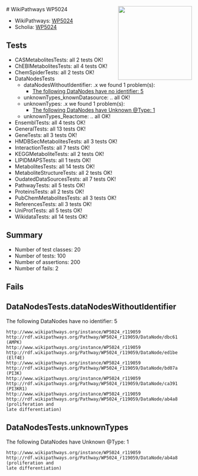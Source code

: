 <img style="float: right; width: 200px" src="https://upload.wikimedia.org/wikipedia/commons/thumb/8/83/Wplogo_with_text_500.png/640px-Wplogo_with_text_500.png" />
# WikiPathways WP5024

* WikiPathways: [WP5024](https://identifiers.org/wikipathways:WP5024)
* Scholia: [WP5024](https://scholia.toolforge.org/wikipathways/WP5024)
## Tests
* CASMetabolitesTests: all 2 tests OK!
* ChEBIMetabolitesTests: all 4 tests OK!
* ChemSpiderTests: all 2 tests OK!
* DataNodesTests
    * dataNodesWithoutIdentifier: .x we found 1 problem(s):
        * [The following DataNodes have no identifier: 5](#d2d32fa4)
    * unknownTypes_knownDatasource: .. all OK!
    * unknownTypes: .x we found 1 problem(s):
        * [The following DataNodes have Unknown @Type: 1](#839973df)
    * unknownTypes_Reactome: .. all OK!
* EnsemblTests: all 4 tests OK!
* GeneralTests: all 13 tests OK!
* GeneTests: all 3 tests OK!
* HMDBSecMetabolitesTests: all 3 tests OK!
* InteractionTests: all 7 tests OK!
* KEGGMetaboliteTests: all 2 tests OK!
* LIPIDMAPSTests: all 1 tests OK!
* MetabolitesTests: all 14 tests OK!
* MetaboliteStructureTests: all 2 tests OK!
* OudatedDataSourcesTests: all 7 tests OK!
* PathwayTests: all 5 tests OK!
* ProteinsTests: all 2 tests OK!
* PubChemMetabolitesTests: all 3 tests OK!
* ReferencesTests: all 3 tests OK!
* UniProtTests: all 5 tests OK!
* WikidataTests: all 14 tests OK!


## Summary

* Number of test classes: 20
* Number of tests: 100
* Number of assertions: 200
* Number of fails: 2

## Fails

<a name="d2d32fa4" />

## DataNodesTests.dataNodesWithoutIdentifier

The following DataNodes have no identifier: 5
```
http://www.wikipathways.org/instance/WP5024_r119059 http://rdf.wikipathways.org/Pathway/WP5024_r119059/DataNode/dbc61 (AMPK)
http://www.wikipathways.org/instance/WP5024_r119059 http://rdf.wikipathways.org/Pathway/WP5024_r119059/DataNode/ed1be (Elf4E)
http://www.wikipathways.org/instance/WP5024_r119059 http://rdf.wikipathways.org/Pathway/WP5024_r119059/DataNode/bd07a (PI3K)
http://www.wikipathways.org/instance/WP5024_r119059 http://rdf.wikipathways.org/Pathway/WP5024_r119059/DataNode/ca391 (PI3KR1)
http://www.wikipathways.org/instance/WP5024_r119059 http://rdf.wikipathways.org/Pathway/WP5024_r119059/DataNode/ab4a8 (proliferation and
late differentiation)
```

<a name="839973df" />

## DataNodesTests.unknownTypes

The following DataNodes have Unknown @Type: 1
```
http://www.wikipathways.org/instance/WP5024_r119059 http://rdf.wikipathways.org/Pathway/WP5024_r119059/DataNode/ab4a8 (proliferation and
late differentiation)
```


